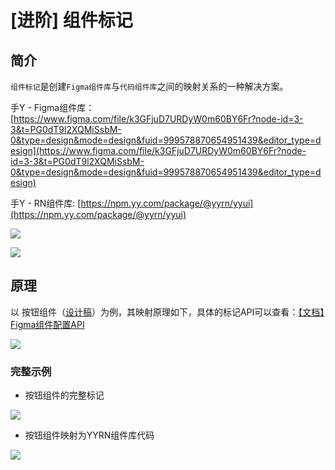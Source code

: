 # [进阶] 组件标记

## 简介

`组件标记`是创建`Figma组件库`与`代码组件库`之间的映射关系的一种解决方案。

手Y - Figma组件库：[https://www.figma.com/file/k3GFjuD7URDyW0m60BY6Fr?node-id=3-3&t=PG0dT9l2XQMiSsbM-0&type=design&mode=design&fuid=999578870654951439&editor_type=design](https://www.figma.com/file/k3GFjuD7URDyW0m60BY6Fr?node-id=3-3&t=PG0dT9l2XQMiSsbM-0&type=design&mode=design&fuid=999578870654951439&editor_type=design)

手Y - RN组件库: [https://npm.yy.com/package/@yyrn/yyui](https://npm.yy.com/package/@yyrn/yyui)

![](https://rte.weiyun.baidu.com/wiki/attach/image/api/imageDownloadAddress?attachId=d3f2bf99bebb4be7b8dac303b12f5a00&docGuid=6n4FiPS6ibqq03)

![](https://rte.weiyun.baidu.com/wiki/attach/image/api/imageDownloadAddress?attachId=7f153dffb1154dd9819a08f75fb5030b&docGuid=6n4FiPS6ibqq03)

## 原理

以 按钮组件（[设计稿](https://www.figma.com/design/cNJ4lpXYaDxqU8ONk2pWck/%E7%BB%84%E4%BB%B6%E5%BA%93-C%E7%AB%AF-%E7%A7%BB%E5%8A%A8%E7%AB%AF-(Copy)?node-id=192-10756&t=zk317WUGDV8XLCVZ-4)）为例，其映射原理如下，具体的标记API可以查看：[【文档】Figma组件配置API](https://ku.baidu-int.com/knowledge/HFVrC7hq1Q/M-wK0zh99p/mTQY0VEf8w/BqRvYe-4gvtg7q)

![](https://rte.weiyun.baidu.com/wiki/attach/image/api/imageDownloadAddress?attachId=07c4d23e2d6e4a89adf5ba0a8ef235e4&docGuid=6n4FiPS6ibqq03)

### 完整示例

* 按钮组件的完整标记

![](https://rte.weiyun.baidu.com/wiki/attach/image/api/imageDownloadAddress?attachId=693fb5a6135640c386b403f9f68136c8&docGuid=6n4FiPS6ibqq03)

* 按钮组件映射为YYRN组件库代码

![](https://rte.weiyun.baidu.com/wiki/attach/image/api/imageDownloadAddress?attachId=746f4a05a9d94549a27ac33f6b18ab1a&docGuid=6n4FiPS6ibqq03)

